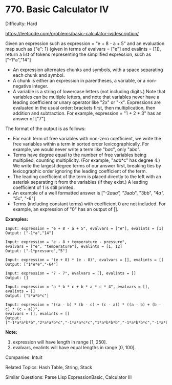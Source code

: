 # 770. Basic Calculator IV

Difficulty: Hard

https://leetcode.com/problems/basic-calculator-iv/description/

Given an expression such as expression = "e + 8 - a + 5" and an evaluation map such as {"e": 1} (given in terms of evalvars = ["e"] and evalints = [1]), return a list of tokens representing the simplified expression, such as ["-1*a","14"]

* An expression alternates chunks and symbols, with a space separating each chunk and symbol.
* A chunk is either an expression in parentheses, a variable, or a non-negative integer.
* A variable is a string of lowercase letters (not including digits.) Note that variables can be multiple letters, and note that variables never have a leading coefficient or unary operator like "2x" or "-x".
Expressions are evaluated in the usual order: brackets first, then multiplication, then addition and subtraction. For example, expression = "1 + 2 * 3" has an answer of ["7"].

The format of the output is as follows:

* For each term of free variables with non-zero coefficient, we write the free variables within a term in sorted order lexicographically. For example, we would never write a term like "b*a*c", only "a*b*c".
* Terms have degree equal to the number of free variables being multiplied, counting multiplicity. (For example, "a*a*b*c" has degree 4.) We write the largest degree terms of our answer first, breaking ties by lexicographic order ignoring the leading coefficient of the term.
* The leading coefficient of the term is placed directly to the left with an asterisk separating it from the variables (if they exist.)  A leading coefficient of 1 is still printed.
* An example of a well formatted answer is ["-2*a*a*a", "3*a*a*b", "3*b*b", "4*a", "5*c", "-6"] 
* Terms (including constant terms) with coefficient 0 are not included.  For example, an expression of "0" has an output of [].

**Examples:**
```
Input: expression = "e + 8 - a + 5", evalvars = ["e"], evalints = [1]
Output: ["-1*a","14"]

Input: expression = "e - 8 + temperature - pressure",
evalvars = ["e", "temperature"], evalints = [1, 12]
Output: ["-1*pressure","5"]

Input: expression = "(e + 8) * (e - 8)", evalvars = [], evalints = []
Output: ["1*e*e","-64"]

Input: expression = "7 - 7", evalvars = [], evalints = []
Output: []

Input: expression = "a * b * c + b * a * c * 4", evalvars = [], evalints = []
Output: ["5*a*b*c"]

Input: expression = "((a - b) * (b - c) + (c - a)) * ((a - b) + (b - c) * (c - a))",
evalvars = [], evalints = []
Output: ["-1*a*a*b*b","2*a*a*b*c","-1*a*a*c*c","1*a*b*b*b","-1*a*b*b*c","-1*a*b*c*c","1*a*c*c*c","-1*b*b*b*c","2*b*b*c*c","-1*b*c*c*c","2*a*a*b","-2*a*a*c","-2*a*b*b","2*a*c*c","1*b*b*b","-1*b*b*c","1*b*c*c","-1*c*c*c","-1*a*a","1*a*b","1*a*c","-1*b*c"]
```

**Note:**

1. expression will have length in range [1, 250].
2. evalvars, evalints will have equal lengths in range [0, 100].


Companies: Intuit

Related Topics: Hash Table, String, Stack

Similar Questions: Parse Lisp ExpressionBasic, Calculator III
